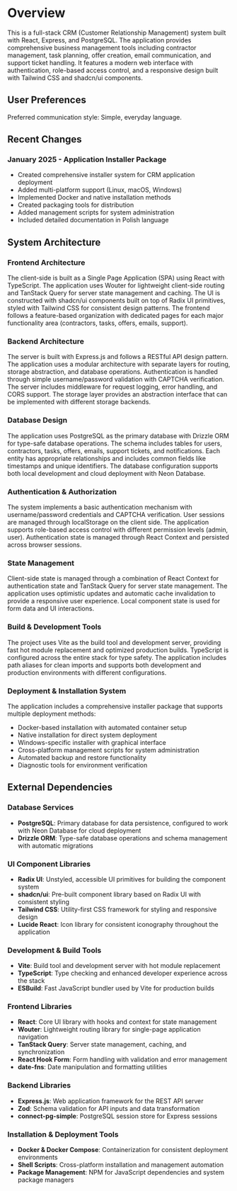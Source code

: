 # Overview

This is a full-stack CRM (Customer Relationship Management) system built with React, Express, and PostgreSQL. The application provides comprehensive business management tools including contractor management, task planning, offer creation, email communication, and support ticket handling. It features a modern web interface with authentication, role-based access control, and a responsive design built with Tailwind CSS and shadcn/ui components.

## User Preferences

Preferred communication style: Simple, everyday language.

## Recent Changes

### January 2025 - Application Installer Package
- Created comprehensive installer system for CRM application deployment
- Added multi-platform support (Linux, macOS, Windows)
- Implemented Docker and native installation methods
- Created packaging tools for distribution
- Added management scripts for system administration
- Included detailed documentation in Polish language

## System Architecture

### Frontend Architecture
The client-side is built as a Single Page Application (SPA) using React with TypeScript. The application uses Wouter for lightweight client-side routing and TanStack Query for server state management and caching. The UI is constructed with shadcn/ui components built on top of Radix UI primitives, styled with Tailwind CSS for consistent design patterns. The frontend follows a feature-based organization with dedicated pages for each major functionality area (contractors, tasks, offers, emails, support).

### Backend Architecture
The server is built with Express.js and follows a RESTful API design pattern. The application uses a modular architecture with separate layers for routing, storage abstraction, and database operations. Authentication is handled through simple username/password validation with CAPTCHA verification. The server includes middleware for request logging, error handling, and CORS support. The storage layer provides an abstraction interface that can be implemented with different storage backends.

### Database Design
The application uses PostgreSQL as the primary database with Drizzle ORM for type-safe database operations. The schema includes tables for users, contractors, tasks, offers, emails, support tickets, and notifications. Each entity has appropriate relationships and includes common fields like timestamps and unique identifiers. The database configuration supports both local development and cloud deployment with Neon Database.

### Authentication & Authorization
The system implements a basic authentication mechanism with username/password credentials and CAPTCHA verification. User sessions are managed through localStorage on the client side. The application supports role-based access control with different permission levels (admin, user). Authentication state is managed through React Context and persisted across browser sessions.

### State Management
Client-side state is managed through a combination of React Context for authentication state and TanStack Query for server state management. The application uses optimistic updates and automatic cache invalidation to provide a responsive user experience. Local component state is used for form data and UI interactions.

### Build & Development Tools
The project uses Vite as the build tool and development server, providing fast hot module replacement and optimized production builds. TypeScript is configured across the entire stack for type safety. The application includes path aliases for clean imports and supports both development and production environments with different configurations.

### Deployment & Installation System
The application includes a comprehensive installer package that supports multiple deployment methods:
- Docker-based installation with automated container setup
- Native installation for direct system deployment
- Windows-specific installer with graphical interface
- Cross-platform management scripts for system administration
- Automated backup and restore functionality
- Diagnostic tools for environment verification

## External Dependencies

### Database Services
- **PostgreSQL**: Primary database for data persistence, configured to work with Neon Database for cloud deployment
- **Drizzle ORM**: Type-safe database operations and schema management with automatic migrations

### UI Component Libraries
- **Radix UI**: Unstyled, accessible UI primitives for building the component system
- **shadcn/ui**: Pre-built component library based on Radix UI with consistent styling
- **Tailwind CSS**: Utility-first CSS framework for styling and responsive design
- **Lucide React**: Icon library for consistent iconography throughout the application

### Development & Build Tools
- **Vite**: Build tool and development server with hot module replacement
- **TypeScript**: Type checking and enhanced developer experience across the stack
- **ESBuild**: Fast JavaScript bundler used by Vite for production builds

### Frontend Libraries
- **React**: Core UI library with hooks and context for state management
- **Wouter**: Lightweight routing library for single-page application navigation
- **TanStack Query**: Server state management, caching, and synchronization
- **React Hook Form**: Form handling with validation and error management
- **date-fns**: Date manipulation and formatting utilities

### Backend Libraries
- **Express.js**: Web application framework for the REST API server
- **Zod**: Schema validation for API inputs and data transformation
- **connect-pg-simple**: PostgreSQL session store for Express sessions

### Installation & Deployment Tools
- **Docker & Docker Compose**: Containerization for consistent deployment environments
- **Shell Scripts**: Cross-platform installation and management automation
- **Package Management**: NPM for JavaScript dependencies and system package managers